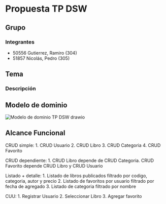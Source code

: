 # Propuesta TP DSW

## Grupo
### Integrantes
* 50556 Gutierrez, Ramiro (304)
* 51857 Nicolás, Pedro (305)

## Tema
### Descripción


## Modelo de dominio
![Modelo de dominio TP DSW drawio](https://github.com/Gutilolo/TP-DSW-2024/assets/133457577/abe3fccb-7b74-4448-aa01-715f8d29ae69)

## Alcance Funcional

CRUD simple:          1. CRUD Usuario
                      2. CRUD Libro
                      3. CRUD Categoria
                      4. CRUD Favorito

CRUD dependiente:     1. CRUD Libro depende de CRUD Categoria. CRUD Favorito depende CRUD Libro y CRUD Usuario

Listado + detalle:   	1. Listado de libros publicados filtrado por codigo, categoria, autor y precio 
                      2. Listado de favoritos por usuario filtrado por fecha de agregado
                      3. Listado de categoria filtrado por nombre
                    
CUU:                  1. Registrar Usuario
                      2. Seleccionar Libro
                      3. Agregar favorito
                      




